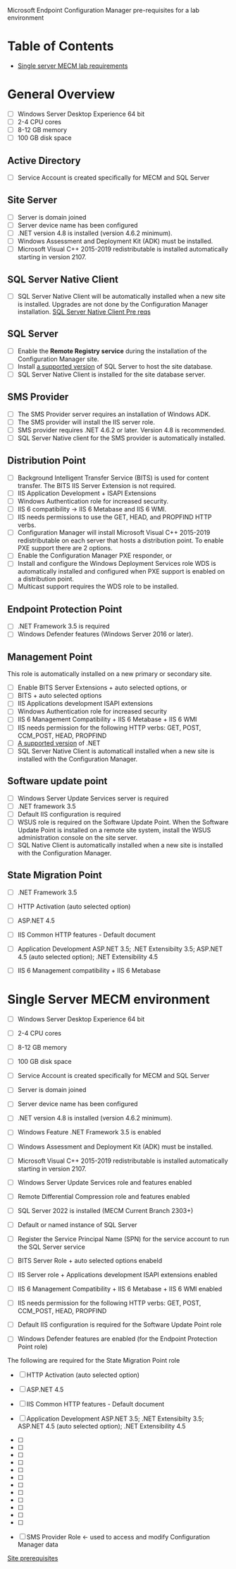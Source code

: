 Microsoft Endpoint Configuration Manager pre-requisites for a lab environment

# Table of Contents
- [Single server MECM lab requirements](https://github.com/kvgelder/WindowsOPATestLab/blob/main/MECM%20PREREQS.md#single-server-mecm-environment)

# General Overview
- [ ] Windows Server Desktop Experience 64 bit
- [ ] 2-4 CPU cores
- [ ] 8-12 GB memory
- [ ] 100 GB disk space

## Active Directory
- [ ] Service Account is created specifically for MECM and SQL Server

## Site Server
- [ ] Server is domain joined
- [ ] Server device name has been configured
- [ ] .NET version 4.8 is installed (version 4.6.2 minimum).
- [ ] Windows Assessment and Deployment Kit (ADK) must be installed.
- [ ] Microsoft Visual C++ 2015-2019 redistributable  is installed automatically starting in version 2107.

## SQL Server Native Client
- [ ] SQL Server Native Client will be automatically installed when a new site is installed. Upgrades are not done by the Configuration Manager installation. [SQL Server Native Client Pre reqs](https://learn.microsoft.com/en-us/mem/configmgr/core/servers/deploy/install/list-of-prerequisite-checks#sql-server-native-client)

## SQL Server
- [ ] Enable the **Remote Registry service** during the installation of the Configuration Manager site.
- [ ] Install [a supported version](https://learn.microsoft.com/en-us/mem/configmgr/core/plan-design/configs/support-for-sql-server-versions) of SQL Server to host the site database.
- [ ] SQL Server Native Client is installed for the site database server. 

## SMS Provider
- [ ] The SMS Provider server requires an installation of Windows ADK.
- [ ] The SMS provider will install the IIS server role.
- [ ] SMS provider requires .NET 4.6.2 or later. Version 4.8 is recommended.
- [ ] SQL Server Native client for the SMS provider is automatically installed.

## Distribution Point
- [ ] Background Intelligent Transfer Service (BITS) is used for content transfer. The BITS IIS Server Extension is not required.
- [ ] IIS Application Development + ISAPI Extensions
- [ ] Windows Authentication role for increased security.
- [ ] IIS 6 compatibility -> IIS 6 Metabase and IIS 6 WMI.
- [ ] IIS needs permissions to use the GET, HEAD, and PROPFIND HTTP verbs.
- [ ] Configuration Manager will install Microsoft Visual C++ 2015-2019 redistributable on each server that hosts a distribution point.
To enable PXE support there are 2 options.
- [ ] Enable the Configuration Manager PXE responder, or
- [ ] Install and configure the Windows Deployment Services role
WDS is automatically installed and configured when PXE support is enabled on a distribution point.  
- [ ] Multicast support requires the WDS role to be installed.

## Endpoint Protection Point
- [ ] .NET Framework 3.5 is required
- [ ] Windows Defender features (Windows Server 2016 or later).

## Management Point
This role is automatically installed on a new primary or secondary site.
- [ ] Enable BITS Server Extensions + auto selected options, or
- [ ] BITS + auto selected options
- [ ] IIS Applications development ISAPI extensions
- [ ] Windows Authentication role for increased security
- [ ] IIS 6 Management Compatibility + IIS 6 Metabase + IIS 6 WMI
- [ ] IIS needs permission for the following HTTP verbs: GET, POST, CCM_POST, HEAD, PROPFIND
- [ ] [A supported version](https://learn.microsoft.com/en-us/mem/configmgr/core/plan-design/configs/site-and-site-system-prerequisites#net-version-requirements) of .NET
- [ ] SQL Server Native Client is automaticall installed when a new site is installed with the Configuration Manager.

## Software update point
- [ ] Windows Server Update Services server is required
- [ ] .NET framework 3.5
- [ ] Default IIS configuration is required
- [ ] WSUS role is required on the Software Update Point.
When the Software Update Point is installed on a remote site system, install the WSUS administration console on the site server.
- [ ] SQL Native Client is automatically installed when a new site is installed with the Configuration Manager.

## State Migration Point
- [ ] .NET Framework 3.5
- [ ] HTTP Activation (auto selected option)
- [ ] ASP.NET 4.5
- [ ] IIS Common HTTP features - Default document
- [ ] Application Development ASP.NET 3.5; .NET Extensibilty 3.5; ASP.NET 4.5 (auto selected option); .NET Extensibility 4.5
- [ ] IIS 6 Management compatibility + IIS 6 Metabase


# Single Server MECM environment
- [ ] Windows Server Desktop Experience 64 bit
- [ ] 2-4 CPU cores
- [ ] 8-12 GB memory
- [ ] 100 GB disk space

- [ ] Service Account is created specifically for MECM and SQL Server

- [ ] Server is domain joined
- [ ] Server device name has been configured
- [ ] .NET version 4.8 is installed (version 4.6.2 minimum).
- [ ] Windows Feature .NET Framework 3.5 is enabled
- [ ] Windows Assessment and Deployment Kit (ADK) must be installed.
- [ ] Microsoft Visual C++ 2015-2019 redistributable  is installed automatically starting in version 2107.
- [ ] Windows Server Update Services role and features enabled
- [ ] Remote Differential Compression role and features enabled

- [ ] SQL Server 2022 is installed (MECM Current Branch 2303+)
- [ ] Default or named instance of SQL Server
- [ ] Register the Service Principal Name (SPN) for the service account to run the SQL Server service

- [ ] BITS Server Role + auto selected options enabeld

- [ ] IIS Server role + Applications development ISAPI extensions enabled
- [ ] IIS 6 Management Compatibility + IIS 6 Metabase + IIS 6 WMI enabled
- [ ] IIS needs permission for the following HTTP verbs: GET, POST, CCM_POST, HEAD, PROPFIND
- [ ] Default IIS configuration is required for the Software Update Point role

- [ ] Windows Defender features are enabled (for the Endpoint Protection Point role)

The following are required for the State Migration Point role
- [ ] HTTP Activation (auto selected option)
- [ ] ASP.NET 4.5
- [ ] IIS Common HTTP features - Default document
- [ ] Application Development ASP.NET 3.5; .NET Extensibilty 3.5; ASP.NET 4.5 (auto selected option); .NET Extensibility 4.5
- [ ] 
- [ ] 
- [ ] 
- [ ] 
- [ ] 
- [ ] 
- [ ] 
- [ ] 
- [ ] 
- [ ] 
- [ ] 
- [ ] 

- [ ] SMS Provider Role <- used to access and modify Configuration Manager data



[Site prerequisites](https://learn.microsoft.com/en-us/mem/configmgr/core/plan-design/configs/site-and-site-system-prerequisites)